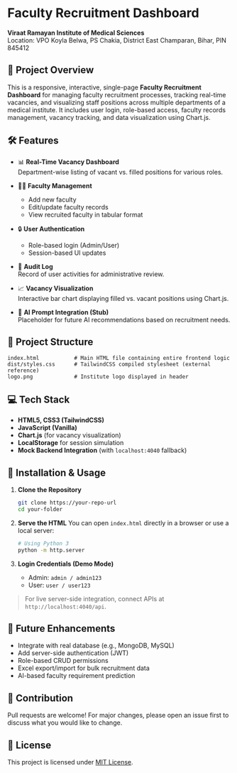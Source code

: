 # Faculty Recruitment Dashboard  
**Viraat Ramayan Institute of Medical Sciences**  
Location: VPO Koyla Belwa, PS Chakia, District East Champaran, Bihar, PIN 845412

## 🧩 Project Overview

This is a responsive, interactive, single-page **Faculty Recruitment Dashboard** for managing faculty recruitment processes, tracking real-time vacancies, and visualizing staff positions across multiple departments of a medical institute. It includes user login, role-based access, faculty records management, vacancy tracking, and data visualization using Chart.js.

## 🛠️ Features

- 📊 **Real-Time Vacancy Dashboard**  
  Department-wise listing of vacant vs. filled positions for various roles.

- 🧑‍🏫 **Faculty Management**  
  - Add new faculty
  - Edit/update faculty records
  - View recruited faculty in tabular format

- 🔒 **User Authentication**
  - Role-based login (Admin/User)
  - Session-based UI updates

- 🧾 **Audit Log**  
  Record of user activities for administrative review.

- 📈 **Vacancy Visualization**  
  Interactive bar chart displaying filled vs. vacant positions using Chart.js.

- 🧠 **AI Prompt Integration (Stub)**  
  Placeholder for future AI recommendations based on recruitment needs.

## 📁 Project Structure

```
index.html           # Main HTML file containing entire frontend logic
dist/styles.css      # TailwindCSS compiled stylesheet (external reference)
logo.png             # Institute logo displayed in header
```

## 💻 Tech Stack

- **HTML5, CSS3 (TailwindCSS)**
- **JavaScript (Vanilla)**
- **Chart.js** (for vacancy visualization)
- **LocalStorage** for session simulation
- **Mock Backend Integration** (with `localhost:4040` fallback)

## 🔧 Installation & Usage

1. **Clone the Repository**
   ```bash
   git clone https://your-repo-url
   cd your-folder
   ```

2. **Serve the HTML**
   You can open `index.html` directly in a browser or use a local server:
   ```bash
   # Using Python 3
   python -m http.server
   ```

3. **Login Credentials (Demo Mode)**
   - Admin: `admin / admin123`
   - User: `user / user123`

> For live server-side integration, connect APIs at `http://localhost:4040/api`.

## 🚀 Future Enhancements

- Integrate with real database (e.g., MongoDB, MySQL)
- Add server-side authentication (JWT)
- Role-based CRUD permissions
- Excel export/import for bulk recruitment data
- AI-based faculty requirement prediction

## 🤝 Contribution

Pull requests are welcome! For major changes, please open an issue first to discuss what you would like to change.

## 📄 License

This project is licensed under [MIT License](LICENSE).
